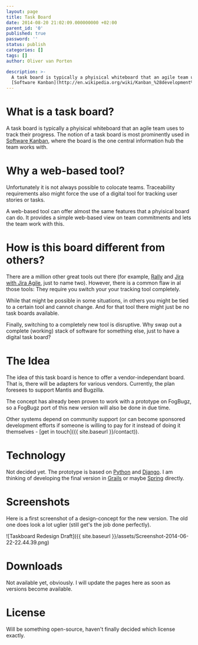```yaml
---
layout: page
title: Task Board
date: 2014-08-20 21:02:09.000000000 +02:00
parent_id: '0'
published: true
password: ''
status: publish
categories: []
tags: []
author: Oliver van Porten

description: >-
  A task board is typically a phyisical whiteboard that an agile team uses to track their progress. The notion of a task board is most prominently used in 
  [Software Kanban](http://en.wikipedia.org/wiki/Kanban_%28development%29), where the board is the one central information hub the team works with.
---
```


What is a task board?
=====================

A task board is typically a phyisical whiteboard that an agile team uses to track their progress. The notion of a task board is most prominently used in [Software Kanban](http://en.wikipedia.org/wiki/Kanban_%28development%29), where the board is the one central information hub the team works with.

Why a web-based tool?
=====================

Unfortunately it is not always possible to colocate teams. Traceability requirements also might force the use of a digital tool for tracking user stories or tasks.

A web-based tool can offer almost the same features that a phyisical board can do. It provides a simple web-based view on team commitments and lets the team work with this.

How is this board different from others?
========================================

There are a million other great tools out there (for example, [Rally](http://www.rallydev.com/) and [Jira with Jira Agile](https://www.atlassian.com/software/jira/agile), just to name two). However, there is a common flaw in al those tools: They require you switch your your tracking tool completely.

While that might be possible in some situations, in others you might be tied to a certain tool and cannot change. And for that tool there might just be no task boards available.

Finally, switching to a completely new tool is disruptive. Why swap out a complete (working) stack of software for something else, just to have a digital task board?

The Idea
========

The idea of this task board is hence to offer a vendor-independant board. That is, there will be adapters for various vendors. Currently, the plan foresees to support Mantis and Bugzilla.

The concept has already been proven to work with a prototype on FogBugz, so a FogBugz port of this new version will also be done in due time.

Other systems depend on community support (or can become sponsored development efforts if someone is willing to pay for it instead of doing it themselves - [get in touch]({{ site.baseurl }}/contact)).

Technology
==========

Not decided yet. The prototype is based on [Python](http://www.python.org) and [Django](https://www.djangoproject.com/). I am thinking of developing the final version in [Grails](https://grails.org/) or maybe [Spring](https://spring.io/) directly.

Screenshots
===========

Here is a first screenshot of a design-concept for the new version. The old one does look a lot uglier (still get's the job done perfectly).

![Taskboard Redesign Draft]({{ site.baseurl }}/assets/Screenshot-2014-06-22-22.44.39.png)

Downloads
=========

Not available yet, obviously. I will update the pages here as soon as versions become available.

License
=======

Will be something open-source, haven't finally decided which license exactly.